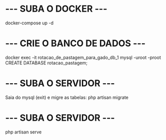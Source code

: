 # --- SUBA O DOCKER ---
docker-compose up -d

# --- CRIE O BANCO DE DADOS ---
docker exec -it rotacao_de_pastagem_para_gado_db_1 mysql -uroot -proot
CREATE DATABASE rotacao_pastagem;

# --- SUBA O SERVIDOR ---
Saia do mysql (exit) e migre as tabelas:
php artisan migrate

# --- SUBA O SERVIDOR ---
php artisan serve